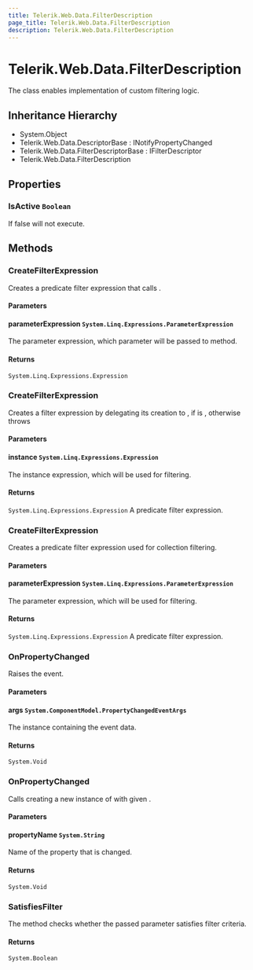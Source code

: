 ```yaml
---
title: Telerik.Web.Data.FilterDescription
page_title: Telerik.Web.Data.FilterDescription
description: Telerik.Web.Data.FilterDescription
---
```


# Telerik.Web.Data.FilterDescription

The class enables implementation of custom filtering logic.

## Inheritance Hierarchy

* System.Object
* Telerik.Web.Data.DescriptorBase : INotifyPropertyChanged
* Telerik.Web.Data.FilterDescriptorBase : IFilterDescriptor
* Telerik.Web.Data.FilterDescription

## Properties

###  IsActive `Boolean`

If false  will not execute.

## Methods

###  CreateFilterExpression

Creates a predicate filter expression that calls .

#### Parameters

#### parameterExpression `System.Linq.Expressions.ParameterExpression`

The parameter expression, which parameter 
            will be passed to  method.

#### Returns

`System.Linq.Expressions.Expression` 

###  CreateFilterExpression

Creates a filter expression by delegating its creation to 
            , if 
             is , otherwise throws

#### Parameters

#### instance `System.Linq.Expressions.Expression`

The instance expression, which will be used for filtering.

#### Returns

`System.Linq.Expressions.Expression` A predicate filter expression.

###  CreateFilterExpression

Creates a predicate filter expression used for collection filtering.

#### Parameters

#### parameterExpression `System.Linq.Expressions.ParameterExpression`

The parameter expression, which will be used for filtering.

#### Returns

`System.Linq.Expressions.Expression` A predicate filter expression.

###  OnPropertyChanged

Raises the  event.

#### Parameters

#### args `System.ComponentModel.PropertyChangedEventArgs`

The  instance containing the event data.

#### Returns

`System.Void` 

###  OnPropertyChanged

Calls 
            creating a new instance of  with given .

#### Parameters

#### propertyName `System.String`

Name of the property that is changed.

#### Returns

`System.Void` 

###  SatisfiesFilter

The method checks whether the passed parameter satisfies filter criteria.

#### Returns

`System.Boolean` 

